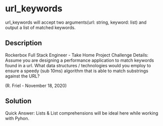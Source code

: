 # url_keywords

url_keywords will accept two arguments(url: string, keyword: list) and output a list of matched keywords.

## Description

Rockerbox Full Stack Engineer - Take Home Project
Challenge Details:
Assume you are designing a performance application to match keywords found in a url. 
   What data structures / technologies would you employ to ensure a speedy (sub 10ms) 
   algorithm that is able to match substrings against the URL?

(R. Friel - November 18, 2020)

## Solution

Quick Answer:
    Lists & List comprehensions will be ideal here while working with Pyhon.
